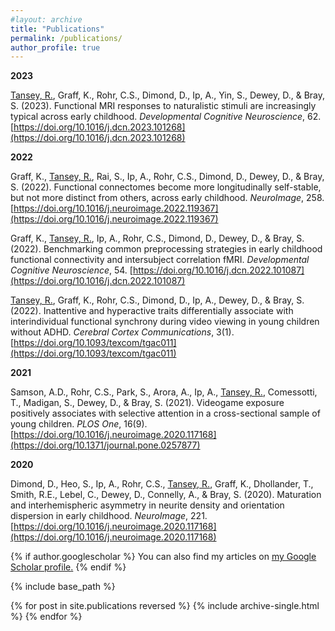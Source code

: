 ```yaml
---
#layout: archive
title: "Publications"
permalink: /publications/
author_profile: true
---
```

**2023**

<ins>Tansey, R.</ins>, Graff, K., Rohr, C.S., Dimond, D., Ip, A., Yin, S., Dewey, D., & Bray, S. (2023). Functional MRI responses to naturalistic stimuli are increasingly typical across early childhood. _Developmental Cognitive Neuroscience_, 62. [https://doi.org/10.1016/j.dcn.2023.101268](https://doi.org/10.1016/j.dcn.2023.101268)


**2022**

Graff, K., <ins>Tansey, R.</ins>, Rai, S., Ip, A., Rohr, C.S., Dimond, D., Dewey, D., & Bray, S. (2022). Functional connectomes become more longitudinally self-stable, but not more distinct from others, across early childhood. _NeuroImage_, 258. [https://doi.org/10.1016/j.neuroimage.2022.119367](https://doi.org/10.1016/j.neuroimage.2022.119367)

Graff, K., <ins>Tansey, R.</ins>, Ip, A., Rohr, C.S., Dimond, D., Dewey, D., & Bray, S. (2022). Benchmarking common preprocessing strategies in early childhood functional connectivity and intersubject correlation fMRI. _Developmental Cognitive Neuroscience_, 54. [https://doi.org/10.1016/j.dcn.2022.101087](https://doi.org/10.1016/j.dcn.2022.101087)

<ins>Tansey, R.</ins>, Graff, K., Rohr, C.S., Dimond, D., Ip, A., Dewey, D., & Bray, S. (2022). Inattentive and hyperactive traits differentially associate with interindividual functional synchrony during video viewing in young children without ADHD. _Cerebral Cortex Communications_, 3(1). [https://doi.org/10.1093/texcom/tgac011](https://doi.org/10.1093/texcom/tgac011)


**2021**

Samson, A.D., Rohr, C.S., Park, S., Arora, A., Ip, A., <ins>Tansey, R.</ins>, Comessotti, T., Madigan, S., Dewey, D., & Bray, S. (2021). Videogame exposure positively associates with selective attention in a cross-sectional sample of young children. _PLOS One_, 16(9). [https://doi.org/10.1016/j.neuroimage.2020.117168](https://doi.org/10.1371/journal.pone.0257877)


**2020**

Dimond, D., Heo, S., Ip, A., Rohr, C.S., <ins>Tansey, R.</ins>, Graff, K., Dhollander, T., Smith, R.E., Lebel, C., Dewey, D., Connelly, A., & Bray, S. (2020). Maturation and interhemispheric asymmetry in neurite density and orientation dispersion in early childhood. _NeuroImage_, 221. [https://doi.org/10.1016/j.neuroimage.2020.117168](https://doi.org/10.1016/j.neuroimage.2020.117168)

{% if author.googlescholar %}
  You can also find my articles on <u><a href="{{author.googlescholar}}">my Google Scholar profile</a>.</u>
{% endif %}

{% include base_path %}

{% for post in site.publications reversed %}
  {% include archive-single.html %}
{% endfor %}
